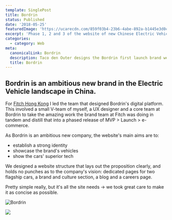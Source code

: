 ```yaml
---
template: SinglePost
title: Bordrin
status: Published
date: '2018-05-25'
featuredImage: 'https://ucarecdn.com/859f03b4-23b6-4abe-892a-b1445e3d0cda/'
excerpt: 'Phase 1, 2 and 3 of the website of new Chinese Electric Vehicle brand Bordrin.'
categories:
  - category: Web
meta:
  canonicalLink: Bordrin
  description: Taco den Outer designs the Bordrin first launch brand web site.
  title: Bordrin
---
```

## Bordrin is an ambitious new brand in the Electric Vehicle landscape in China.

For [Fitch Hong Kong](https://www.fitch.com) I led the team that designed Bordrin's digital platform. This involved a small V-team of myself, a UX designer and a core team at Bordrin to take the amazing work the brand team at Fitch was doing in tandem and distill that into a phased release of MVP > Launch > e-commerce.

As Bordrin is an ambitious new company, the website's main aims are to:

* establish a strong identity
* showcase the brand's vehicles
* show the cars' superior tech

We designed a website structure that lays out the proposition clearly, and holds no punches as to the company's vision: dedicated pages for two flagship cars, a brand and culture section, a blog and a careers page. 

Pretty simple really, but it's all the site needs → we took great care to make it as concise as possible.

![Bordrin](https://ucarecdn.com/240ac905-5033-432e-af79-36c53932a06d/ "Bordrin About Image")

![](https://ucarecdn.com/08d20a39-acbf-4255-add1-c859269dca62/)
